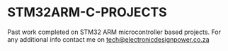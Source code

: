 # STM32ARM-C-PROJECTS
Past work completed on STM32 ARM microcontroller based projects. For any additional info contact me on tech@electronicdesignpower.co.za
